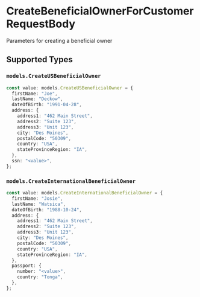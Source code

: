 # CreateBeneficialOwnerForCustomerRequestBody

Parameters for creating a beneficial owner


## Supported Types

### `models.CreateUSBeneficialOwner`

```typescript
const value: models.CreateUSBeneficialOwner = {
  firstName: "Joe",
  lastName: "Deckow",
  dateOfBirth: "1991-04-28",
  address: {
    address1: "462 Main Street",
    address2: "Suite 123",
    address3: "Unit 123",
    city: "Des Moines",
    postalCode: "50309",
    country: "USA",
    stateProvinceRegion: "IA",
  },
  ssn: "<value>",
};
```

### `models.CreateInternationalBeneficialOwner`

```typescript
const value: models.CreateInternationalBeneficialOwner = {
  firstName: "Josie",
  lastName: "Watsica",
  dateOfBirth: "1988-10-24",
  address: {
    address1: "462 Main Street",
    address2: "Suite 123",
    address3: "Unit 123",
    city: "Des Moines",
    postalCode: "50309",
    country: "USA",
    stateProvinceRegion: "IA",
  },
  passport: {
    number: "<value>",
    country: "Tonga",
  },
};
```

